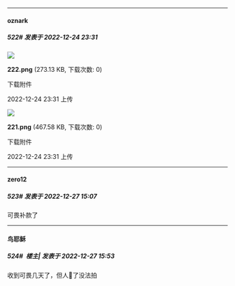 

*****

####  oznark  
##### 522#       发表于 2022-12-24 23:31

<img src="https://img.saraba1st.com/forum/202212/24/083144z9b89f49aui54aoj.png" referrerpolicy="no-referrer">

<strong>222.png</strong> (273.13 KB, 下载次数: 0)

下载附件

2022-12-24 23:31 上传

<img src="https://img.saraba1st.com/forum/202212/24/083146m4xupe7gfgu4hz4l.png" referrerpolicy="no-referrer">

<strong>221.png</strong> (467.58 KB, 下载次数: 0)

下载附件

2022-12-24 23:31 上传



*****

####  zero12  
##### 523#       发表于 2022-12-27 15:07

可畏补款了



*****

####  鸟耶稣  
##### 524#         楼主| 发表于 2022-12-27 15:53

收到可畏几天了，但人🐑了没法拍

